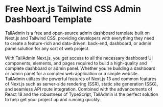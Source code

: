# Free Next.js Tailwind CSS Admin Dashboard Template

TailAdmin is a free and open-source admin dashboard template built on Next.js and Tailwind CSS, providing developers with everything they need to create a feature-rich and data-driven: back-end, dashboard, or admin panel solution for any sort of web project.


With TailAdmin Next.js, you get access to all the necessary dashboard UI components, elements, and pages required to build a high-quality and complete dashboard or admin panel. Whether you're building a dashboard or admin panel for a complex web application or a simple website. TailAdmin utilizes the powerful features of Next.js 13 and common features of Next.js such as server-side rendering (SSR), static site generation (SSG), and seamless API route integration. Combined with the advancements of React 18 and the robustness of TypeScript, TailAdmin is the perfect solution to help get your project up and running quickly.
